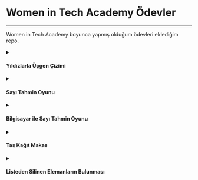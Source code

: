# Women in Tech Academy Ödevler

---

Women in Tech Academy boyunca yapmış olduğum ödevleri eklediğim repo.

<details>
<summary>

#### Yıldızlarla Üçgen Çizimi

</summary>

##### [Kod](1-yildizlarla_ucgen_cizimi.ipynb)

</details>

<details>
<summary>

#### Sayı Tahmin Oyunu

</summary>

##### [Kod](2-sayi_tahmin_oyunu.ipynb)

</details>

<details>
<summary>

#### Bilgisayar ile Sayı Tahmin Oyunu

</summary>

##### [Kod](3-sayi_tahmin_bilgisayar.ipynb) 

</details>

<details>
<summary>

#### Taş Kağıt Makas

</summary>

##### [Kod](4-tas_kagit_makas.ipynb)

</details>

<details>
<summary>

#### Listeden Silinen Elemanların Bulunması

</summary>

##### [Kod](5-listeden_silinenleri_bulma.ipynb) 

</details>